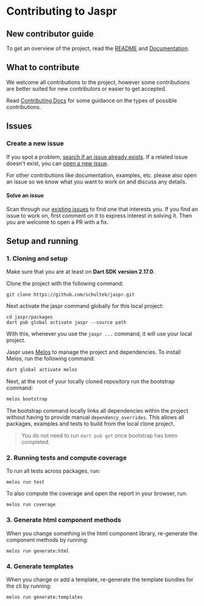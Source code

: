 # Contributing to Jaspr

## New contributor guide

To get an overview of the project, read the [README](README.md) 
and [Documentation](https://docs.page/schultek/jaspr~develop).

## What to contribute

We welcome all contributions to the project, however some contributions are better suited 
for new contributors or easier to get accepted.

Read [Contributing Docs](https://docs.page/schultek/jaspr~develop) for some guidance on the types
of possible contributions.

## Issues

### Create a new issue

If you spot a problem, [search if an issue already exists](https://github.com/schultek/jaspr/issues). 
If a related issue doesn't exist, you can [open a new issue](https://github.com/schultek/jaspr/issues/new).

For other contributions like documentation, examples, etc. please also open an issue so we know what you
want to work on and discuss any details.

#### Solve an issue

Scan through our [existing issues](https://github.com/github/docs/issues) to find one that interests you. 
If you find an issue to work on, first comment on it to express interest in solving it. 
Then you are welcome to open a PR with a fix.

## Setup and running

### 1. Cloning and setup

Make sure that you are at least on **Dart SDK version 2.17.0**.

Clone the project with the following command:
```shell
git clone https://github.com/schultek/jaspr.git
```

Next activate the jaspr command globally for this local project:
```shell
cd jaspr/packages
dart pub global activate jaspr --source path
```

With this, whenever you use the `jaspr ...` command, it will use your local project.

Jaspr uses [Melos](https://github.com/invertase/melos) to manage the project and dependencies.
To install Melos, run the following command:

```dart
dart global activate melos
```

Next, at the root of your locally cloned repository run the bootstrap command:

```dart
melos bootstrap
```

The bootstrap command locally links all dependencies within the project without having to provide manual `dependency_overrides`. 
This allows all packages, examples and tests to build from the local clone project.

> You do not need to run `dart pub get` once bootstrap has been completed.

### 2. Running tests and compute coverage

To run all tests across packages, run:

```shell
melos run test
```

To also compute the coverage and open the report in your browser, run:

```shell
melos run coverage
```

### 3. Generate html component methods

When you change something in the html component library, re-generate the component
methods by running:

```shell
melos run generate:html
```

### 4. Generate templates

When you change or add a template, re-generate the template bundles for the cli by running:

```shell
melos run generate:templates
```